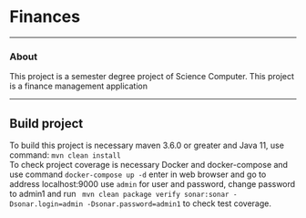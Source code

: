 # Finances

<hr>

### About

This project is a semester degree project of Science Computer.
This project is a finance management application

<hr>

## Build project

To build this project is necessary maven 3.6.0 or greater and Java 11, use command: ```mvn clean install```
<br>
To  check project coverage is necessary Docker and docker-compose and use command ```docker-compose up -d```
enter in web browser and go to address localhost:9000 use ```admin``` for user and password, 
change password to admin1 and run ``` mvn clean package verify sonar:sonar -Dsonar.login=admin -Dsonar.password=admin1``` to check test coverage. 